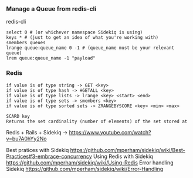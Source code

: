 ### Manage a Queue from redis-cli

redis-cli

```
select 0 # (or whichever namespace Sidekiq is using)
keys * # (just to get an idea of what you're working with)
smembers queues
lrange queue:queue_name 0 -1 # (queue_name must be your relevant queue)
lrem queue:queue_name -1 "payload"
```
### Redis
```
if value is of type string -> GET <key>
if value is of type hash -> HGETALL <key>
if value is of type lists -> lrange <key> <start> <end>
if value is of type sets -> smembers <key>
if value is of type sorted sets -> ZRANGEBYSCORE <key> <min> <max>

SCARD key
Returns the set cardinality (number of elements) of the set stored at
```
  
Redis + Rails + Sidekiq -> https://www.youtube.com/watch?v=bu7A0hYy2No

Best pratices with Sidekiq https://github.com/mperham/sidekiq/wiki/Best-Practices#3-embrace-concurrency
Using Redis with Sidekiq https://github.com/mperham/sidekiq/wiki/Using-Redis
Error handling Sidekiq https://github.com/mperham/sidekiq/wiki/Error-Handling
